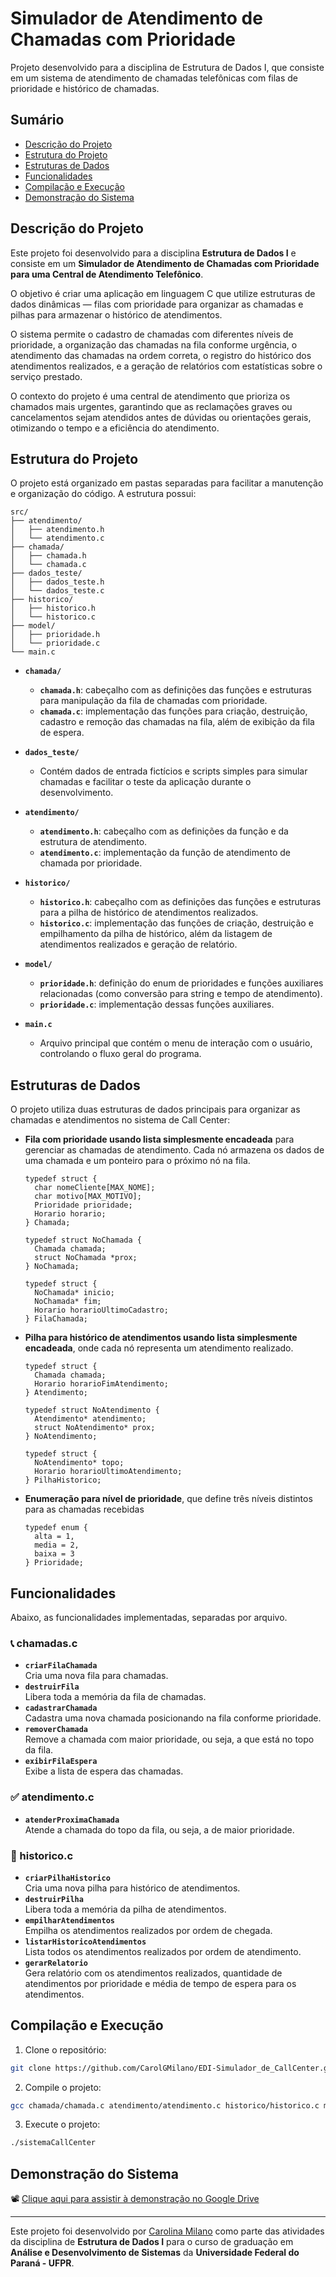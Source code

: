 # Simulador de Atendimento de Chamadas com Prioridade

Projeto desenvolvido para a disciplina de Estrutura de Dados I, que consiste em um sistema de atendimento de chamadas telefônicas com filas de prioridade e histórico de chamadas.

## Sumário

- [Descrição do Projeto](#descrição-do-projeto)
- [Estrutura do Projeto](#estrutura-do-projeto)
- [Estruturas de Dados](#estruturas-de-dados)
- [Funcionalidades](#funcionalidades)
- [Compilação e Execução](#compilação-e-execução)
- [Demonstração do Sistema](#demonstração-do-sistema)

## Descrição do Projeto

Este projeto foi desenvolvido para a disciplina **Estrutura de Dados I** e consiste em um **Simulador de Atendimento de Chamadas com Prioridade para uma Central de Atendimento Telefônico**.

O objetivo é criar uma aplicação em linguagem C que utilize estruturas de dados dinâmicas — filas com prioridade para organizar as chamadas e pilhas para armazenar o histórico de atendimentos.

O sistema permite o cadastro de chamadas com diferentes níveis de prioridade, a organização das chamadas na fila conforme urgência, o atendimento das chamadas na ordem correta, o registro do histórico dos atendimentos realizados, e a geração de relatórios com estatísticas sobre o serviço prestado.

O contexto do projeto é uma central de atendimento que prioriza os chamados mais urgentes, garantindo que as reclamações graves ou cancelamentos sejam atendidos antes de dúvidas ou orientações gerais, otimizando o tempo e a eficiência do atendimento.


## Estrutura do Projeto

O projeto está organizado em pastas separadas para facilitar a manutenção e organização do código. A estrutura possui:

```
src/              
├── atendimento/   
│   ├── atendimento.h
│   └── atendimento.c
├── chamada/
│   ├── chamada.h
│   └── chamada.c
├── dados_teste/
│   ├── dados_teste.h
│   └── dados_teste.c
├── historico/
│   ├── historico.h
│   └── historico.c
├── model/
│   ├── prioridade.h
│   └── prioridade.c
└── main.c      
```
- **`chamada/`**  
  - **`chamada.h`**: cabeçalho com as definições das funções e estruturas para manipulação da fila de chamadas com prioridade.  
  - **`chamada.c`**: implementação das funções para criação, destruição, cadastro e remoção das chamadas na fila, além de exibição da fila de espera.

- **`dados_teste/`**
  - Contém dados de entrada fictícios e scripts simples para simular chamadas e facilitar o teste da aplicação durante o desenvolvimento.

- **`atendimento/`**  
  - **`atendimento.h`**: cabeçalho com as definições da função e da estrutura de atendimento.  
  - **`atendimento.c`**: implementação da função de atendimento de chamada por prioridade.

- **`historico/`**  
  - **`historico.h`**: cabeçalho com as definições das funções e estruturas para a pilha de histórico de atendimentos realizados.  
  - **`historico.c`**: implementação das funções de criação, destruição e empilhamento da pilha de histórico, além da listagem de atendimentos realizados e geração de relatório.

- **`model/`**  
  - **`prioridade.h`**: definição do enum de prioridades e funções auxiliares relacionadas (como conversão para string e tempo de atendimento).  
  - **`prioridade.c`**: implementação dessas funções auxiliares.

- **`main.c`**  
  - Arquivo principal que contém o menu de interação com o usuário, controlando o fluxo geral do programa.

## Estruturas de Dados

O projeto utiliza duas estruturas de dados principais para organizar as chamadas e atendimentos no sistema de Call Center:

- **Fila com prioridade usando lista simplesmente encadeada** para gerenciar as chamadas de atendimento. Cada nó armazena os dados de uma chamada e um ponteiro para o próximo nó na fila.

  ```
  typedef struct {
    char nomeCliente[MAX_NOME];
    char motivo[MAX_MOTIVO];
    Prioridade prioridade;
    Horario horario;
  } Chamada;
  ```

  ```
  typedef struct NoChamada {
    Chamada chamada;
    struct NoChamada *prox;
  } NoChamada;
  ```

  ```
  typedef struct {
    NoChamada* inicio;
    NoChamada* fim;
    Horario horarioUltimoCadastro;
  } FilaChamada;
  ```

- **Pilha para histórico de atendimentos usando lista simplesmente encadeada**, onde cada nó representa um atendimento realizado.

  ```
  typedef struct {
    Chamada chamada;
    Horario horarioFimAtendimento;
  } Atendimento;
  ```
  ```
  typedef struct NoAtendimento {
    Atendimento* atendimento;
    struct NoAtendimento* prox;
  } NoAtendimento;
  ```

  ```
  typedef struct {
    NoAtendimento* topo;
    Horario horarioUltimoAtendimento;
  } PilhaHistorico;
  ```
- **Enumeração para nível de prioridade**, que define três níveis distintos para as chamadas recebidas

  ```
  typedef enum {
    alta = 1,
    media = 2,
    baixa = 3
  } Prioridade;
  ```

## Funcionalidades

Abaixo, as funcionalidades implementadas, separadas por arquivo.

### 📞 chamadas.c

- **`criarFilaChamada`**  
  Cria uma nova fila para chamadas.  
- **`destruirFila`**  
  Libera toda a memória da fila de chamadas. 
- **`cadastrarChamada`**  
  Cadastra uma nova chamada posicionando na fila conforme prioridade.
- **`removerChamada`**  
  Remove a chamada com maior prioridade, ou seja, a que está no topo da fila. 
- **`exibirFilaEspera`**  
  Exibe a lista de espera das chamadas.  

### ✅ atendimento.c

- **`atenderProximaChamada`**  
  Atende a chamada do topo da fila, ou seja, a de maior prioridade.  

### 🧾 historico.c

- **`criarPilhaHistorico`**  
  Cria uma nova pilha para histórico de atendimentos.  
- **`destruirPilha`**  
  Libera toda a memória da pilha de atendimentos. 
- **`empilharAtendimentos`**  
  Empilha os atendimentos realizados por ordem de chegada.
- **`listarHistoricoAtendimentos`**  
  Lista todos os atendimentos realizados por ordem de atendimento. 
- **`gerarRelatorio`**  
  Gera relatório com os atendimentos realizados, quantidade de atendimentos por prioridade e média de tempo de espera para os atendimentos.   

## Compilação e Execução

1. Clone o repositório:  
```bash
git clone https://github.com/CarolGMilano/EDI-Simulador_de_CallCenter.git
```

2. Compile o projeto:

```bash
gcc chamada/chamada.c atendimento/atendimento.c historico/historico.c model/prioridade.c  dados_teste/dados_teste.c main.c -o sistemaCallCenter
```

3. Execute o projeto:

```bash
./sistemaCallCenter
```

## Demonstração do Sistema

📽️ [Clique aqui para assistir à demonstração no Google Drive](https://drive.google.com/file/d/1mjLi2nDO3YPNbhaah-eMtHdC03e-Y8eA/view?usp=sharing)

---

Este projeto foi desenvolvido por [Carolina Milano](https://github.com/CarolGMilano) como parte das atividades da disciplina de **Estrutura de Dados I** para o curso de graduação em **Análise e Desenvolvimento de Sistemas** da **Universidade Federal do Paraná - UFPR**.   
